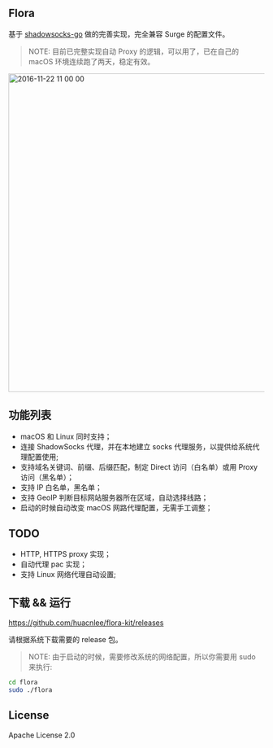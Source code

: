 Flora
-----

基于 [shadowsocks-go](https://github.com/shadowsocks/shadowsocks-go) 做的完善实现，完全兼容 Surge 的配置文件。

> NOTE: 目前已完整实现自动 Proxy 的逻辑，可以用了，已在自己的 macOS 环境连续跑了两天，稳定有效。

<img width="626" alt="2016-11-22 11 00 00" src="https://cloud.githubusercontent.com/assets/5518/20509326/d9a2ad9a-b0a2-11e6-9b9c-f6a59445b8d9.png">

## 功能列表

- macOS 和 Linux 同时支持；
- 连接 ShadowSocks 代理，并在本地建立 socks 代理服务，以提供给系统代理配置使用;
- 支持域名关键词、前缀、后缀匹配，制定 Direct 访问（白名单）或用 Proxy 访问（黑名单）；
- 支持 IP 白名单，黑名单；
- 支持 GeoIP 判断目标网站服务器所在区域，自动选择线路；
- 启动的时候自动改变 macOS 网路代理配置，无需手工调整；

## TODO

- HTTP, HTTPS proxy 实现；
- 自动代理 pac 实现；
- 支持 Linux 网络代理自动设置;

## 下载 && 运行

https://github.com/huacnlee/flora-kit/releases

请根据系统下载需要的 release 包。

> NOTE: 由于启动的时候，需要修改系统的网络配置，所以你需要用 sudo 来执行:

```bash
cd flora
sudo ./flora
```

## License

Apache License 2.0
